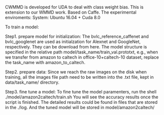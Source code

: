 CWMMD is developed for UDA to deal with class weight bias. This is extension to our WMMD work. Based on Caffe. 
The experimental enviroments:
System: Ubuntu 16.04 + Cuda 8.0

To train a model:

Step1. prepare model for initialization: The bvlc_reference_caffenet and bvlc_googlenet are used as initialzation for Alexnet and GoogleNet, respectively. They can be download from here. The model structure is specified in the relative path model/task_name/train_val.prototxt, e.g., when we transfer from amazon to caltech in office-10+caltech-10 dataset, replace the task_name with amazon_to_caltech.

Step2. prepare data: Since we reach the raw images on the disk when training, all the images file path need to be written into the .txt file, kept in data/task_name/ directory. 

Step3. fine tune a model: To fine tune the model paramenters, run the shell ./model/amazon2caltech/train.sh You will see the accuracy results once the script is finished. The detailed results could be found in files that are stored in the ./log. And the tuned model will be stored in model/amazon2caltech/
